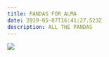 ```yaml
---
title: PANDAS FOR ALMA
date: 2019-05-07T16:41:27.523Z
description: ALL THE PANDAS
---
```

![](/img/photo-1540126034813-121bf29033d2.jpeg)
